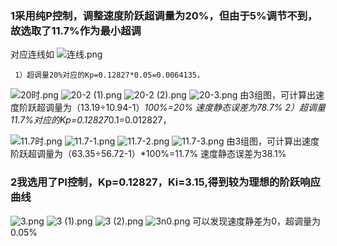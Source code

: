 ###  1采用纯P控制，调整速度阶跃超调量为20%，但由于5%调节不到，故选取了11.7%作为最小超调
对应连线如
![连线.png](https://i.loli.net/2019/04/14/5cb322f8805f6.png)
     
     1）超调量20%对应的Kp=0.12827*0.05=0.0064135，
     
![20时.png](https://i.loli.net/2019/04/14/5cb323bc7c7b0.png)
![20-2 (1).png](https://i.loli.net/2019/04/14/5cb324971158e.png)
![20-2 (2).png](https://i.loli.net/2019/04/14/5cb324bb12e60.png)
![20-3.png](https://i.loli.net/2019/04/14/5cb324cc433a7.png)
     由3组图，可计算出速度阶跃超调量为（13.19÷10.94-1）*100%=20%
     速度静态误差为78.7%
     2）超调量11.7%对应的Kp=0.12827*0.1=0.012827，
     
![11.7时.png](https://i.loli.net/2019/04/14/5cb3240a30b50.png)
![11.7-1.png](https://i.loli.net/2019/04/14/5cb3257773556.png)
![11.7-2.png](https://i.loli.net/2019/04/14/5cb32595a079c.png)
![11.7-3.png](https://i.loli.net/2019/04/14/5cb325e56fe55.png)
      由3组图，可计算出速度阶跃超调量为（63.35÷56.72-1）*100%=11.7%
      速度静态误差为38.1%
###   2我选用了PI控制，Kp=0.12827，Ki=3.15,得到较为理想的阶跃响应曲线
![3.png](https://i.loli.net/2019/04/14/5cb32949aece9.png)
![3 (1).png](https://i.loli.net/2019/04/14/5cb32964dec59.png)
![3 (2).png](https://i.loli.net/2019/04/14/5cb3297288410.png)
![3n0.png](https://i.loli.net/2019/04/14/5cb329819f4e9.png)
可以发现速度静差为0，超调量为0.05%
